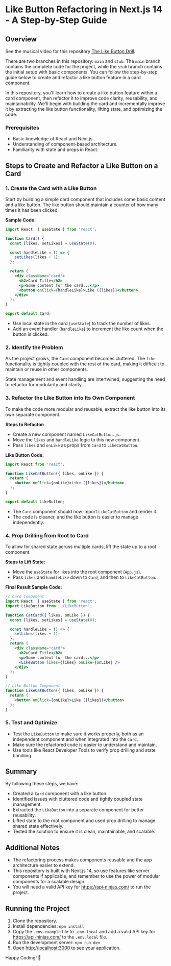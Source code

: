 # Like Button Refactoring in Next.js 14 - A Step-by-Step Guide

## Overview

See the musical video for this repository [The Like Button Drill](https://youtu.be/92VByOqLwp0).

There are two branches in this repository: `main` and `stub`. The `main` branch contains the complete code for the project, while the `stub` branch contains the initial setup with basic components. You can follow the step-by-step guide below to create and refactor a like button feature in a card component.

In this repository, you'll learn how to create a like button feature within a card component, then refactor it to improve code clarity, reusability, and maintainability. We'll begin with building the card and incrementally improve it by extracting the like button functionality, lifting state, and optimizing the code.

### Prerequisites
- Basic knowledge of React and Next.js.
- Understanding of component-based architecture.
- Familiarity with state and props in React.

## Steps to Create and Refactor a Like Button on a Card

### 1. Create the Card with a Like Button

Start by building a simple card component that includes some basic content and a like button. The like button should maintain a counter of how many times it has been clicked.

**Sample Code:**

```jsx
import React, { useState } from 'react';

function Card() {
  const [likes, setLikes] = useState(0);

  const handleLike = () => {
    setLikes(likes + 1);
  };

  return (
    <div className="card">
      <h2>Card Title</h2>
      <p>Some content for the card...</p>
      <button onClick={handleLike}>Like ({likes})</button>
    </div>
  );
}

export default Card;
```

- Use local state in the card (`useState`) to track the number of likes.
- Add an event handler (`handleLike`) to increment the like count when the button is clicked.

### 2. Identify the Problem

As the project grows, the `Card` component becomes cluttered. The `like` functionality is tightly coupled with the rest of the card, making it difficult to maintain or reuse in other components.

State management and event handling are intertwined, suggesting the need to refactor for modularity and clarity.

### 3. Refactor the Like Button into Its Own Component

To make the code more modular and reusable, extract the like button into its own separate component.

**Steps to Refactor:**
- Create a new component named `LikeCatButton.js`.
- Move the `likes` and `handleLike` logic to this new component.
- Pass `likes` and `onLike` as props from `Card` to `LikeCatButton`.

**Like Button Code:**

```jsx
import React from 'react';

function LikeCatButton({ likes, onLike }) {
  return (
    <button onClick={onLike}>Like ({likes})</button>
  );
}

export default LikeButton;
```

- The `Card` component should now import `LikeCatButton` and render it.
- The code is cleaner, and the like button is easier to manage independently.

### 4. Prop Drilling from Root to Card

To allow for shared state across multiple cards, lift the state up to a root component.

**Steps to Lift State:**
- Move the `useState` for likes into the root component (`App.js`).
- Pass `likes` and `handleLike` down to `Card`, and then to `LikeCatButton`.

**Final Result Sample Code:**

```jsx
// Card Component
import React, { useState } from 'react';
import LikeButton from './LikeButton';

function CatCard({ likes, onLike }) {
  const [likes, setLikes] = useState(0);

  const handleLike = () => {
    setLikes(likes + 1);
  };
  return (
    <div className="card">
      <h2>Card Title</h2>
      <p>Some content for the card...</p>
      <LikeButton likes={likes} onLike={onLike} />
    </div>
  );
}

// Like Button Component
function LikeCatButton({ likes, onLike }) {
  return (
    <button onClick={onLike}>Like ({likes})</button>
  );
}

```

### 5. Test and Optimize

- Test the `LikeButton` to make sure it works properly, both as an independent component and when integrated into the `Card`.
- Make sure the refactored code is easier to understand and maintain.
- Use tools like React Developer Tools to verify prop drilling and state handling.

## Summary
By following these steps, we have:
- Created a `Card` component with a like button.
- Identified issues with cluttered code and tightly coupled state management.
- Extracted the `LikeButton` into a separate component for better reusability.
- Lifted state to the root component and used prop drilling to manage shared state effectively.
- Tested the solution to ensure it is clean, maintainable, and scalable.

## Additional Notes
- The refactoring process makes components reusable and the app architecture easier to extend.
- This repository is built with Next.js 14, so use features like server components if applicable, and remember to use the power of modular components for a scalable design.
- You will need a valid API key for https://api-ninjas.com/ to run the project.

## Running the Project
1. Clone the repository.
2. Install dependencies: `npm install`
3. Copy the `.env.example` file to `.env.local` and add a valid API key for https://api-ninjas.com/ to the `.env.local` file.
4. Run the development server: `npm run dev`
5. Open [http://localhost:3000](http://localhost:3000) to see your application.

Happy Coding! 🚀
